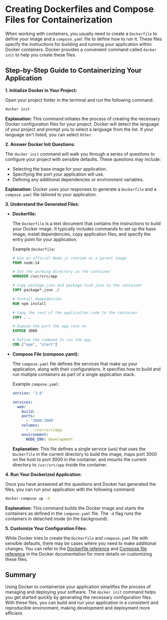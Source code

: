 # Creating Dockerfiles and Compose Files for Containerization

When working with containers, you usually need to create a `Dockerfile` to
define your image and a `compose.yaml` file to define how to run it. These files
specify the instructions for building and running your application within Docker
containers. Docker provides a convenient command called `docker init` to help
you create these files.

## Step-by-Step Guide to Containerizing Your Application

**1. Initialize Docker in Your Project:**

Open your project folder in the terminal and run the following command:

```bash
docker init
```

**Explanation:** This command initiates the process of creating the necessary
Docker configuration files for your project. Docker will detect the language of
your project and prompt you to select a language from the list. If your language
isn't listed, you can select `Other`.

**2. Answer Docker Init Questions:**

The `docker init` command will walk you through a series of questions to
configure your project with sensible defaults. These questions may include:

- Selecting the base image for your application.
- Specifying the port your application will use.
- Defining any additional dependencies or environment variables.

**Explanation:** Docker uses your responses to generate a `Dockerfile` and a
`compose.yaml` file tailored to your application.

**3. Understand the Generated Files:**

- **Dockerfile:**

  The `Dockerfile` is a text document that contains the instructions to build
  your Docker image. It typically includes commands to set up the base image,
  install dependencies, copy application files, and specify the entry point for
  your application.

  Example `Dockerfile`:

  ```dockerfile
  # Use an official Node.js runtime as a parent image
  FROM node:14

  # Set the working directory in the container
  WORKDIR /usr/src/app

  # Copy package.json and package-lock.json to the container
  COPY package*.json ./

  # Install dependencies
  RUN npm install

  # Copy the rest of the application code to the container
  COPY . .

  # Expose the port the app runs on
  EXPOSE 3000

  # Define the command to run the app
  CMD ["npm", "start"]
  ```

- **Compose File (compose.yaml):**

  The `compose.yaml` file defines the services that make up your application,
  along with their configurations. It specifies how to build and run multiple
  containers as part of a single application stack.

  Example `compose.yaml`:

  ```yaml
  version: '3.8'

  services:
    web:
      build: .
      ports:
        - '3000:3000'
      volumes:
        - .:/usr/src/app
      environment:
        NODE_ENV: development
  ```

  **Explanation:** This file defines a single service (`web`) that uses the
  `Dockerfile` in the current directory to build the image, maps port 3000 on
  the host to port 3000 in the container, and mounts the current directory to
  `/usr/src/app` inside the container.

**4. Run Your Dockerized Application:**

Once you have answered all the questions and Docker has generated the files, you
can run your application with the following command:

```bash
docker-compose up -d
```

**Explanation:** This command builds the Docker image and starts the containers
as defined in the `compose.yaml` file. The `-d` flag runs the containers in
detached mode (in the background).

**5. Customize Your Configuration Files:**

While Docker tries to create the `Dockerfile` and `compose.yaml` file with
sensible defaults, there may be cases where you need to make additional changes.
You can refer to the
[Dockerfile reference](https://docs.docker.com/engine/reference/builder/) and
[Compose file reference](https://docs.docker.com/compose/compose-file/) in the
Docker documentation for more details on customizing these files.

## Summary

Using Docker to containerize your application simplifies the process of managing
and deploying your software. The `docker init` command helps you get started
quickly by generating the necessary configuration files. With these files, you
can build and run your application in a consistent and reproducible environment,
making development and deployment more efficient.
